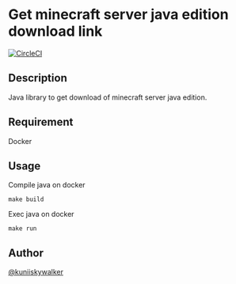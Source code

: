 Get minecraft server java edition download link
=================

[![CircleCI](https://circleci.com/gh/kuniiskywalker/get-minecraft-server-java-edition-dl-link/tree/master.svg?style=svg)](https://circleci.com/gh/kuniiskywalker/get-minecraft-server-java-edition-dl-link/tree/master)

## Description

Java library to get download of minecraft server java edition.

## Requirement
Docker

## Usage

Compile java on docker

```
make build
```

Exec java on docker
```
make run
```

## Author

[@kuniiskywalker](https://twitter.com/kuniiskywalker)



